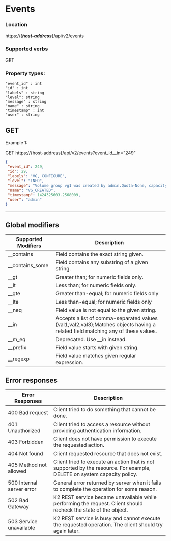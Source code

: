 # Events

### Location
https://{***host-address***}/api/v2/events

### Supported verbs
GET

### Property types:
 ```text
 "event_id" : int
 "id" : int
 "labels" : string
 "level": string
 "message" : string
 "name" : string
 "timestamp" : int
 "user" : string
 ```

## GET
Example 1:

GET https://{host-address}/api/v2/events?event_id__in="249"
```json
{
 "event_id": 249,
 "id": 29,
 "labels": "VG, CONFIGURE",
 "level": "INFO",
 "message": "Volume group vg1 was created by admin.Quota-None, capacity reservation-False, capacity policy-None, dedup-True",
 "name": "VG_CREATED",
 "timestamp": 1424325603.2568009,
 "user": "admin"
}
```
---

## Global modifiers
| Supported Modifiers	| Description|
|-----------------------|------------|
|__contains	|Field contains the exact string given.|
|__contains_some	|Field contains any substring of a given string.|
|__gt	|Greater than; for numeric fields only.|
|__lt	|Less than; for numeric fields only.|
|__gte	|Greater than-equal; for numeric fields only|
|__lte	|Less than-equal; for numeric fields only|
|__neq	|Field value is not equal to the given string.|
|__in	|Accepts a list of comma-separated values (val1,val2,val3);Matches objects having a related field matching any of these values.|
|__m_eq	|Deprecated. Use __in instead.|
|__prefix	|Field value starts with given string.|
|__regexp	|Field value matches given regular expression.|

## Error responses

| Error Responses	| Description |
|-------------------|-------------|
|400 Bad request	|Client tried to do something that cannot be done.
|401 Unauthorized	|Client tried to access a resource without providing authentication information.
|403 Forbidden	|Client does not have permission to execute the requested action.
|404 Not found	|Client requested resource that does not exist.
|405 Method not allowed	|Client tried to execute an action that is not supported by the resource. For example, DELETE on system capacity policy.
|500 Internal server error	|General error returned by server when it fails to complete the operation for some reason.
|502 Bad Gateway	|K2 REST service became unavailable while performing the request. Client should recheck the state of the object.
|503 Service unavailable	|K2 REST service is busy and cannot execute the requested operation. The client should try again later.
